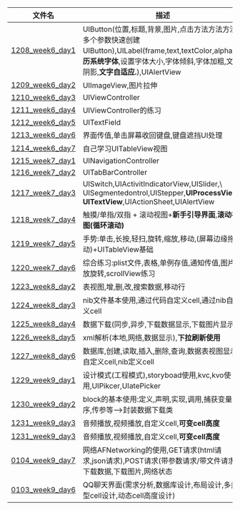 | 文件名 |  描述 |
| ------------- | ------------ |
|[1208_week6_day1](https://github.com/urmyfaith/roadofios/tree/master/UIProjects/1208_week6_day1)| UIButton(位置,标题,背景,图片,点击方法方法方法,多个参数快速创建UIButton),UILabel(frame,text,textColor,alpha,**遍历系统字体**,设置字体大小,字体倾斜,字体加粗,文字阴影,**文字自适应.**),UIAlertView |
|[1209_week6_day2](https://github.com/urmyfaith/roadofios/tree/master/UIProjects/1209_week6_day2)| UIImageView,图片拉伸 |
|[1210_week6_day3](https://github.com/urmyfaith/roadofios/tree/master/UIProjects/1210_week6_day3)| UIViewController |
|[1211_week6_day4](https://github.com/urmyfaith/roadofios/tree/master/UIProjects/1211_week6_day4)| UIViewController的练习 |
|[1212_week6_day5](https://github.com/urmyfaith/roadofios/tree/master/UIProjects/1212_week6_day5)| UITextField |
|[1213_week6_day6](https://github.com/urmyfaith/roadofios/tree/master/UIProjects/1213_week6_day6)| 界面传值,单击屏幕收回键盘,键盘遮挡UI处理 |
|[1214_week6_day7](https://github.com/urmyfaith/roadofios/tree/master/UIProjects/1214_week6_day7)| 自己学习UITableView视图 |
|[1215_week7_day1](https://github.com/urmyfaith/roadofios/tree/master/UIProjects/1215_week7_day1)| UINavigationController |
|[1216_week7_day2](https://github.com/urmyfaith/roadofios/tree/master/UIProjects/1216_week7_day2)| UITabBarController |
|[1217_week7_day3](https://github.com/urmyfaith/roadofios/tree/master/UIProjects/1217_week7_day3)| UISwitch,UIActivitIndicatorView,UISlider,\ UISegmentedontrol,UIStepper,**UIProcessView**,\ **UITextView**,UIActionSheet,UIAlertView |
|[1218_week7_day4](https://github.com/urmyfaith/roadofios/tree/master/UIProjects/1218_week7_day4)| 触摸/单指/双指 + 滚动视图+**新手引导界面**,**滚动视图(循环滚动)**|
|[1219_week7_day5](https://github.com/urmyfaith/roadofios/tree/master/UIProjects/1219_week7_day5)| 手势:单击,长按,轻扫,旋转,缩放,移动,(屏幕边缘拖动)+UITableView基础 |
|[1220_week7_day6](https://github.com/urmyfaith/roadofios/tree/master/UIProjects/1220_week7_day6)| 综合练习:plist文件,表格,单例存值,通知传值,图片缩放旋转,scrollView练习 |
|[1223_week8_day2](https://github.com/urmyfaith/roadofios/tree/master/UIProjects/1223_week8_day2)| 表视图,增,删,改,搜索数据,移动行 |
|[1224_week8_day3](https://github.com/urmyfaith/roadofios/tree/master/UIProjects/1224_week8_day3)| nib文件基本使用,通过代码自定义cell,通过nib自定义cell |
|[1225_week8_day4](https://github.com/urmyfaith/roadofios/tree/master/UIProjects/1225_week8_day4)| 数据下载(同步,异步,下载数据显示,下载图片显示) |
|[1226_week8_day5](https://github.com/urmyfaith/roadofios/tree/master/UIProjects/1226_week8_day5)| xml解析(本地,网络,数据显示),**下拉刷新使用** |
|[1227_week8_day6](https://github.com/urmyfaith/roadofios/tree/master/UIProjects/1227_week8_day6)| 数据库,创建,读取,插入,删除,查询,数据表视图显示,自定义cell,nib定义cell |
|[1229_week9_day1](https://github.com/urmyfaith/roadofios/tree/master/UIProjects/1229_week9_day1)| 设计模式(工程模式),storyboad使用,kvc,kvo使用,UIPikcer,UIatePicker |
|[1230_week9_day2](https://github.com/urmyfaith/roadofios/tree/master/UIProjects/1230_week9_day2)| block的基本使用:定义,声明,实现,调用,捕获变量,排序,传参等-->封装数据下载类 |
|[1231_week9_day3](https://github.com/urmyfaith/roadofios/tree/master/UIProjects/1231_week9_day3)| 音频播放,视频播放,自定义cell,**可变cell高度** |
|[1231_week9_day3](https://github.com/urmyfaith/roadofios/tree/master/UIProjects/1231_week9_day3)| 音频播放,视频播放,自定义cell,**可变cell高度** |
|[0104_week9_day7](https://github.com/urmyfaith/roadofios/tree/master/UIProjects/0104_week9_day7)| 网络AFNetworking的使用,GET请求(html请求,json请求),POST请求(带参数请求/带文件请求),下载数据,下载图片,网络状态 |
|[0103_week9_day6](https://github.com/urmyfaith/roadofios/tree/master/UIProjects/0103_week9_day6)| QQ聊天界面(需求分析,数据库设计,布局设计,多类型cell设计,动态cell高度设计) |




